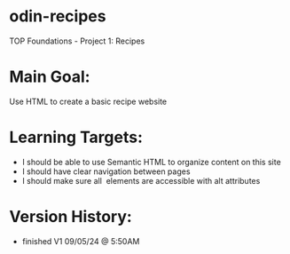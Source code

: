 # odin-recipes
TOP Foundations - Project 1: Recipes

# Main Goal:
Use HTML to create a basic recipe website

# Learning Targets:
- I should be able to use Semantic HTML to organize content on this site
- I should have clear navigation between pages
- I should make sure all <img> elements are accessible with alt attributes

# Version History:
- finished V1 09/05/24 @ 5:50AM